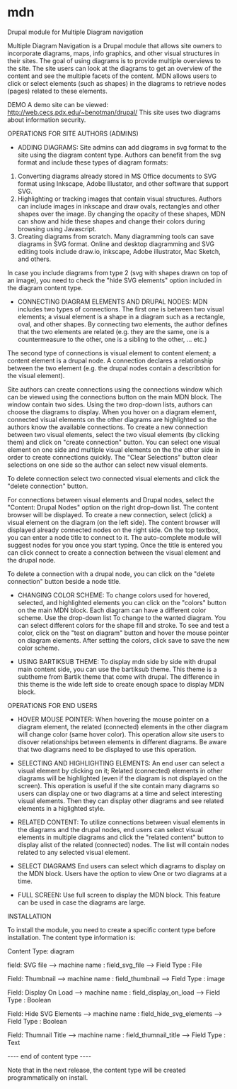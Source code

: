 # mdn
Drupal module for Multiple Diagram navigation 

Multiple Diagram Navigation is a Drupal module that allows site owners to incorporate diagrams, maps, info graphics, and other visual structures in their sites. The goal of using diagrams is to provide multiple overviews to the site. The site users can look at the diagrams to get an overview of the content and see the multiple facets of the content. MDN allows users to click or select elements (such as shapes) in the diagrams to retrieve nodes (pages) related to these elements. 

DEMO 
A demo site can be viewed: http://web.cecs.pdx.edu/~benotman/drupal/
This site uses two diagrams about information security. 

OPERATIONS FOR SITE AUTHORS (ADMINS)

- ADDING DIAGRAMS:
Site admins can add diagrams in svg format to the site using the diagram content type. Authors can benefit from the svg format and include these types of diagram formats:
1) Converting diagrams already stored in MS Office documents to SVG format using Inkscape, Adobe Illustator, and other software that support SVG.
2) Highlighting or tracking images that contain visual structures. Authors can include images in inkscape and draw ovals, rectangles and other shapes over the image. By changing the opacity of these shapes,  MDN can show and hide these shapes and change their colors during browsing using Javascript.
3) Creating diagrams from scratch. Many diagramming tools can save diagrams in SVG format. Online and desktop diagramming and SVG editing tools include draw.io, inkscape, Adobe illustrator, Mac Sketch, and others.

In case you include diagrams from type 2 (svg with shapes drawn on top of an image), you need to check the "hide SVG elements" option included in the diagram content type.

- CONNECTING DIAGRAM ELEMENTS AND DRUPAL NODES: 
MDN includes two types of connections. The first one is between two visual elements; a visual element is a shape in a diagram such as a rectangle, oval, and other shapes. By connecting two elements, the author defines that the two elements are related (e.g. they are the same, one is a countermeasure to the other, one is a sibling to the other, ... etc.)

The second type of connections is visual element to content element; a content element is a drupal node. A connection declares a relationship between the two element (e.g. the drupal nodes contain a describtion for the visual element).

Site authors can create connections using the connections window which can be viewed using the connections button on the main MDN block. The window contain two sides. Using the two drop-down lists, authors can choose the diagrams to display. When you hover on a diagram element, connected visual elements on the other diagrams are highlighted so the authors know the available connections. To create a new connection between two visual elements, select the two visual elements (by clicking them) and click on "create connection" button. You can select one visual element on one side and multiple visual elements on the the other side in order to create connections quickly. The "Clear Selections" button clear selections on one side so the author can select new visual elements. 

To delete connection select two connected visual elements and click the "delete connection" button.

For connections between visual elements and Drupal nodes, select the "Content: Drupal Nodes" option on the right drop-down list. The content browser will be displayed. To create a new connection, select (click) a visual element on the diagram (on the left side). The content browser will displayed already connected nodes on the right side. On the top textbox, you can enter a node title to connect to it. The auto-complete module will suggest nodes for you once you start typing. Once the title is entered you can click connect to create a connection between the visual element and the drupal node.

To delete a connection with a drupal node, you can click on the "delete connection" button beside a node title. 

- CHANGING COLOR SCHEME: 
To change colors used for hovered, selected, and highlighted elements you can click on the "colors" button on the main MDN block. Each diagram can have a different color scheme. Use the drop-down list To change to the wanted diagram. You can select different colors for the shape fill and stroke. To see and test a color, click on the "test on diagram" button and hover the mouse pointer on diagram elements. After setting the colors, click save to save the new color scheme.

- USING BARTIKSUB THEME: 
To display mdn side by side with drupal main content side, you can use the bartiksub theme. This theme is a subtheme from Bartik theme that come with drupal. The difference in this theme is the wide left side to create enough space to display MDN block.

OPERATIONS FOR END USERS

- HOVER MOUSE POINTER:
When hovering the mouse pointer on a diagram element, the related (connected) elements in the other diagram will change color (same hover color). This operation allow site users to disover relationships between elements in different diagrams. Be aware that two diagrams need to be displayed to use this operation.

- SELECTING AND HIGHLIGHTING ELEMENTS:
An end user can select a visual element by clicking on it; Related (connected) elements in other diagrams will be highlighted (even if the diagram is not displayed on the screen). This operation is useful if the site contain many diagrams so users can display one or two diagrams at a time and select interesting visual elements. Then they can display other diagrams and see related elements in a higlighted style.

- RELATED CONTENT:
To utilize connections between visual elements in the diagrams and the drupal nodes, end users can select visual elements in multiple diagrams and click the "related content" button to display alist of the related (connected) nodes. The list will contain nodes related to any selected visual element.

- SELECT DIAGRAMS
End users can select which diagrams to display on the MDN block. Users have the option to view One or two diagrams at a time.

- FULL SCREEN:
Use full screen to display the MDN block. This feature can be used in case the diagrams are large. 

INSTALLATION

To install the module, you need to create a specific content type before installation. The content type information is:

Content Type: diagram

field: SVG file 
--> machine name : field_svg_file
--> Field Type : File

Field: Thumbnail
--> machine name : field_thumbnail
--> Field Type : image

Field: Display On Load
--> machine name : field_display_on_load
--> Field Type : Boolean

Field: Hide SVG Elements
--> machine name : field_hide_svg_elements
--> Field Type : Boolean

Field: Thumnail Title
--> machine name : field_thumnail_title
--> Field Type : Text

---- end of content type ----

Note that in the next release, the content type will be created programmatically on install.




